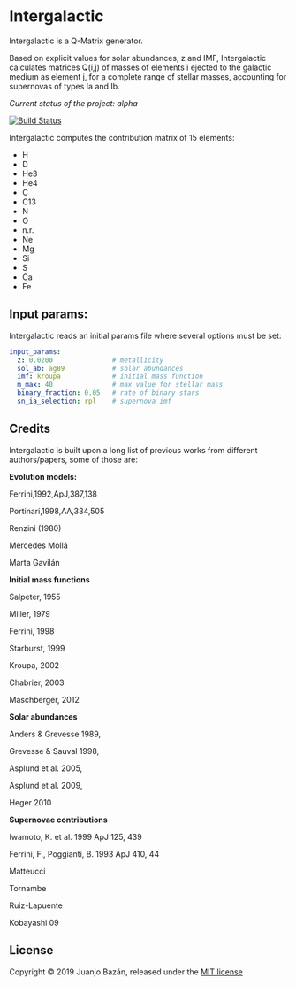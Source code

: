 # Intergalactic

Intergalactic is a Q-Matrix generator.

Based on explicit values for solar abundances, z and IMF, Intergalactic calculates matrices Q(i,j) of masses of elements i ejected to the galactic medium as element j, for a complete range of stellar masses, accounting for supernovas of types Ia and Ib.

_Current status of the project: alpha_

[![Build Status](https://travis-ci.org/xuanxu/intergalactic.svg?branch=master)](https://travis-ci.org/xuanxu/intergalactic)

Intergalactic computes the contribution matrix of 15 elements:

* H
* D
* He3
* He4
* C
* C13
* N
* O
* n.r.
* Ne
* Mg
* Si
* S
* Ca
* Fe

## Input params:

Intergalactic reads an initial params file where several options must be set:

```yaml
input_params:
  z: 0.0200               # metallicity
  sol_ab: ag89            # solar abundances
  imf: kroupa             # initial mass function
  m_max: 40               # max value for stellar mass
  binary_fraction: 0.05   # rate of binary stars
  sn_ia_selection: rpl    # supernova imf
```

## Credits

Intergalactic is built upon a long list of previous works from different authors/papers, some of those are:

__Evolution models:__

Ferrini,1992,ApJ,387,138

Portinari,1998,AA,334,505

Renzini (1980)

Mercedes Mollá

Marta Gavilán


__Initial mass functions__

Salpeter, 1955

Miller, 1979

Ferrini, 1998

Starburst, 1999

Kroupa, 2002

Chabrier, 2003

Maschberger, 2012


__Solar abundances__

Anders & Grevesse 1989,

Grevesse & Sauval 1998,

Asplund et al. 2005,

Asplund et al. 2009,

Heger 2010


__Supernovae contributions__

Iwamoto, K. et al. 1999 ApJ 125, 439

Ferrini, F., Poggianti, B. 1993 ApJ 410, 44

Matteucci

Tornambe

Ruiz-Lapuente

Kobayashi 09


## License

Copyright © 2019 Juanjo Bazán, released under the [MIT license](MIT-LICENSE.txt)
